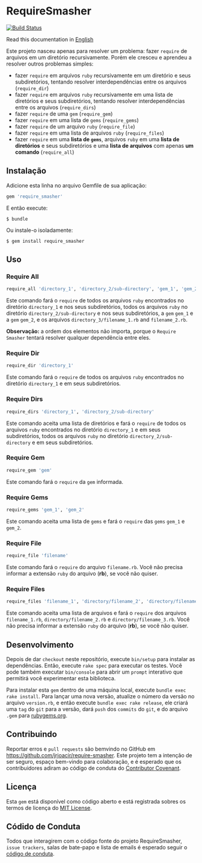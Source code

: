 # RequireSmasher
[![Build Status](https://travis-ci.com/jrjoacir/require-smasher.svg?branch=master)](https://travis-ci.com/jrjoacir/require-smasher)

Read this documentation in [English](README.md)

Este projeto nasceu apenas para resolver um problema: fazer `require` de arquivos em um diretório recursivamente. Porém ele cresceu e aprendeu a resolver outros problemas simples:

- fazer `require` em arquivos `ruby` recursivamente em um diretório e seus subdiretórios, tentando resolver interdependências entre os arquivos (`require_dir`)
- fazer `require` em arquivos `ruby` recursivamente em uma lista de diretórios e seus subdiretórios, tentando resolver interdependências entre os arquivos (`require_dirs`)
- fazer `require` de uma `gem` (`require_gem`)
- fazer `require` em uma lista de `gems` (`require_gems`)
- fazer `require` de um arquivo `ruby` (`require_file`)
- fazer `require` em uma lista de arquivos `ruby` (`require_files`)
- fazer `require` em uma **lista de `gems`**, arquivos `ruby` em uma **lista de diretórios** e seus subdiretórios e uma **lista de arquivos** com apenas **um comando** (`require_all`)

## Instalação

Adicione esta linha no arquivo Gemfile de sua aplicação:

```ruby
gem 'require_smasher'
```

E então execute:

    $ bundle

Ou instale-o isoladamente:

    $ gem install require_smasher

## Uso

### Require All

```ruby
require_all 'directory_1', 'directory_2/sub-directory', 'gem_1', 'gem_2', 'directory_3/filename_1', 'filename_2'
```

Este comando fará o `require` de todos os arquivos `ruby` encontrados no diretório `directory_1` e nos seus subdiretórios, todos os arquivos `ruby` no diretório `directory_2/sub-directory` e nos seus subdiretórios, a `gem` `gem_1` e a `gem` `gem_2`, e os arquivos `directory_3/filename_1.rb` and `filename_2.rb`.

**Observação:** a ordem dos elementos não importa, porque o `Require Smasher` tentará resolver qualquer dependência entre eles.

### Require Dir

```ruby
require_dir 'directory_1'
```
Este comando fará o `require` de todos os arquivos `ruby` encontrados no diretório `directory_1` e em seus subdiretórios.

### Require Dirs

```ruby
require_dirs 'directory_1', 'directory_2/sub-directory'
```
Este comando aceita uma lista de diretórios e fará o `require` de todos os arquivos `ruby` encontrados no diretório `directory_1` e em seus subdiretórios, todos os arquivos `ruby` no diretório `directory_2/sub-directory` e em seus subdiretórios.

### Require Gem

```ruby
require_gem 'gem'
```
Este comando fará o `require` da `gem` informada.

### Require Gems

```ruby
require_gems 'gem_1', 'gem_2'
```
Este comando aceita uma lista de `gems` e fará o `require` das `gems` `gem_1` e `gem_2`.

### Require File

```ruby
require_file 'filename'
```
Este comando fará o `require` do arquivo `filename.rb`. Você não precisa informar a extensão `ruby` do arquivo (**rb**), se você não quiser.

### Require Files

```ruby
require_files 'filename_1', 'directory/filename_2', 'directory/filename_3.rb'
```
Este comando aceita uma lista de arquivos e fará o `require` dos arquivos `filename_1.rb`, `directory/filename_2.rb` e `directory/filename_3.rb`. Você não precisa informar a extensão `ruby` do arquivo (**rb**), se você não quiser.

## Desenvolvimento

Depois de dar `checkout` neste repositório, execute `bin/setup` para instalar as dependências. Então, execute `rake spec` para executar os testes. Você pode também executar `bin/console` para abrir um `prompt` interativo que permitirá você experimentar esta biblioteca.

Para instalar esta `gem` dentro de uma máquina local, execute `bundle exec rake install`. Para lançar uma nova versão, atualize o número da versão no arquivo `version.rb`, e então execute `bundle exec rake release`, ele criará uma `tag` do `git` para a versão, dará `push` dos `commits` do `git`, e do arquivo `.gem` para [rubygems.org](https://rubygems.org).

## Contribuindo

Reportar erros e `pull requests` são bemvindo no GitHub em https://github.com/jrjoacir/require-smasher. Este projeto tem a intenção de ser seguro, espaço bem-vindo para colaboração, e é esperado que os contribuidores adiram ao código de conduta do [Contributor Covenant](http://contributor-covenant.org).

## Licença

Esta `gem` está disponível como código aberto e está registrada sobres os termos de licença do [MIT License](http://opensource.org/licenses/MIT).

## Códido de Conduta

Todos que interagirem com o código fonte do projeto RequireSmasher, `issue trackers`, salas de bate-papo e lista de emails é esperado seguir o [código de conduta](https://github.com/[USERNAME]/require_smasher/blob/master/CODE_OF_CONDUCT.md).
